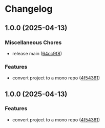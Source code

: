 # Changelog

## 1.0.0 (2025-04-13)


### Miscellaneous Chores

* release main ([64cc9f8](https://github.com/martinrossil/fuix/commit/64cc9f86e4a0e826945fed915c14c0b69e130605))


### Features

* convert project to a mono repo ([4f54361](https://github.com/martinrossil/fuix/commit/4f543619f16df4c2f820e11421d6306fc91c6d02))

## 1.0.0 (2025-04-13)


### Features

* convert project to a mono repo ([4f54361](https://github.com/martinrossil/fuix/commit/4f543619f16df4c2f820e11421d6306fc91c6d02))
